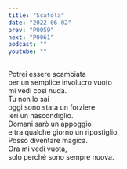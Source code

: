 ```yaml
---
title: "Scatola"
date: "2022-06-02"
prev: "P0059"
next: "P0061"
podcast: ""
youtube: ""
---
```


Potrei essere scambiata  
per un semplice involucro vuoto  
mi vedi così nuda.  
Tu non lo sai  
oggi sono stata un forziere  
ieri un nascondiglio.  
Domani sarò un appoggio  
e tra qualche giorno un ripostiglio.  
Posso diventare magica.  
Ora mi vedi vuota,  
solo perché sono sempre nuova.
